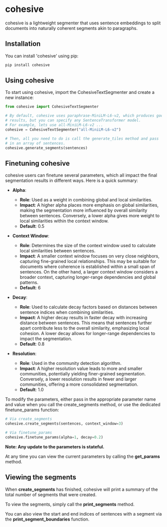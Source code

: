 # cohesive

cohesive is a lightweight segmenter that uses sentence embeddings to split documents into naturally coherent segments akin to paragraphs.

## Installation

You can install 'cohesive' using pip:

```bash
pip install cohesive
```

## Using cohesive

To start using cohesive, import the CohesiveTextSegmenter and create a new instance:

```python
from cohesive import CohesiveTextSegmenter

# By default, cohesive uses paraphrase-MiniLM-L6-v2, which produces good
# results, but you can specify any SentenceTransformer model.
# For example, lets use all-MiniLM-L6-v2 ...
cohesive = CohesiveTextSegmenter("all-MiniLM-L6-v2")

# Then, all you need to do is call the generate_tiles method and pass
# in an array of sentences.
cohesive.generate_segments(sentences)
```

## Finetuning cohesive

cohesive users can finetune several parameters, which all impact the final segmentation results in different ways. Here is a quick summary:

- **Alpha**:

  - **Role**: Used as a weight in combining global and local similarities.
  - **Impact**: A higher alpha places more emphasis on global similarities, making the segmentation more influenced by overall similarity between sentences. Conversely, a lower alpha gives more weight to local similarities within the context window.
  - **Default**: 0.5

- **Context Window**:

  - **Role**: Determines the size of the context window used to calculate local similarities between sentences.
  - **Impact**: A smaller context window focuses on very close neighbors, capturing fine-grained local relationships. This may be suitable for documents where coherence is established within a small span of sentences. On the other hand, a larger context window considers a broader context, capturing longer-range dependencies and global patterns.
  - **Default**: 6

- **Decay**:

  - **Role**: Used to calculate decay factors based on distances between sentence indices when combining similarities.
  - **Impact**: A higher decay results in faster decay with increasing distance between sentences. This means that sentences further apart contribute less to the overall similarity, emphasizing local cohesion. A lower decay allows for longer-range dependencies to impact the segmentation.
  - **Default**: 0.8

- **Resolution**:

  - **Role**: Used in the community detection algorithm.
  - **Impact**: A higher resolution value leads to more and smaller communities, potentially yielding finer-grained segmentation. Conversely, a lower resolution results in fewer and larger communities, offering a more consolidated segmentation.
  - **Default**: 1.0

To modify the parameters, either pass in the appropriate parameter name and value when you call the create_segments method, or use the dedicated finetune_params function:

```python
# Via create_segments
cohesive.create_segments(sentences, context_window=3)

# Via finetune_params
cohesive.finetune_params(alpha=1, decay=0.2)
```

**Note: Any update to the parameters is stateful.**

At any time you can view the current parameters by calling the **get_params** method.

## Viewing the segments

When **create_segments** has finished, cohesive will print a summary of the total number of segments that were created.

To view the segments, simply call the **print_segments** method.

You can also view the start and end indices of sentences with a segment via the **print_segment_boundaries** function.

